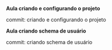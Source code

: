 **Aula criando e configurando o projeto**

commit: criando e configurando o projeto

**Aula criando schema de usuário**

commit: criando schema de usuário